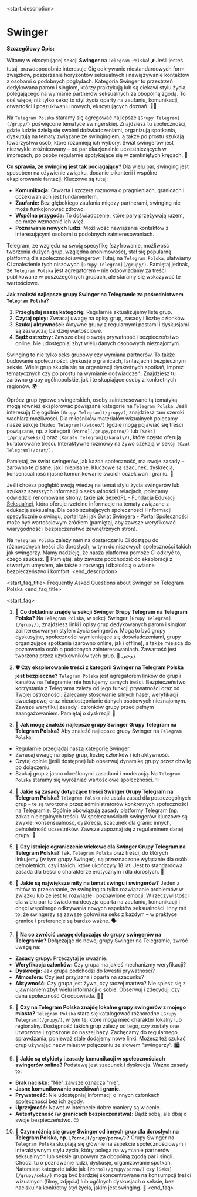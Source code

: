 <start_description>
# Swinger

**Szczegółowy Opis:**

Witamy w ekscytującej sekcji **Swinger** na `Telegram Polska`! 🌶️ Jeśli jesteś tutaj, prawdopodobnie interesuje Cię odkrywanie niestandardowych form związków, poszerzanie horyzontów seksualnych i nawiązywanie kontaktów z osobami o podobnych poglądach. Kategoria Swinger to przestrzeń dedykowana parom i singlom, którzy praktykują lub są ciekawi stylu życia polegającego na wymianie partnerów seksualnych za obopólną zgodą. To coś więcej niż tylko seks; to styl życia oparty na zaufaniu, komunikacji, otwartości i poszukiwaniu nowych, ekscytujących doznań. 💖✨

Na `Telegram Polska` staramy się agregować najlepsze `[Grupy Telegram](/grupy/)` poświęcone tematyce swingerskiej. Znajdziesz tu społeczności, gdzie ludzie dzielą się swoimi doświadczeniami, organizują spotkania, dyskutują na tematy związane ze swingingiem, a także po prostu szukają towarzystwa osób, które rozumieją ich wybory. Świat swingerów jest niezwykle zróżnicowany – od par okazjonalnie uczestniczących w imprezach, po osoby regularnie spotykające się w zamkniętych kręgach. 🥳

**Co sprawia, że swinging jest tak pociągający?**
Dla wielu par, swinging jest sposobem na ożywienie związku, dodanie pikanterii i wspólne eksplorowanie fantazji. Kluczowe są tutaj:
*   **Komunikacja:** Otwarta i szczera rozmowa o pragnieniach, granicach i oczekiwaniach jest fundamentem.
*   **Zaufanie:** Bez głębokiego zaufania między partnerami, swinging nie może funkcjonować zdrowo.
*   **Wspólna przygoda:** To doświadczenie, które pary przeżywają razem, co może wzmocnić ich więź.
*   **Poznawanie nowych ludzi:** Możliwość nawiązania kontaktów z interesującymi osobami o podobnych zainteresowaniach.

Telegram, ze względu na swoją specyfikę (szyfrowanie, możliwość tworzenia dużych grup, względna anonimowość), stał się popularną platformą dla społeczności swingerów. Tutaj, na `Telegram Polska`, ułatwiamy Ci znalezienie tych niszowych `[Grupy Telegram](/grupy/)`. Pamiętaj jednak, że `Telegram Polska` jest agregatorem – nie odpowiadamy za treści publikowane w poszczególnych grupach, ale staramy się wskazywać te wartościowe.

**Jak znaleźć najlepsze grupy Swinger na Telegramie za pośrednictwem `Telegram Polska`?**
1.  **Przeglądaj naszą kategorię:** Regularnie aktualizujemy listę grup.
2.  **Czytaj opisy:** Zwracaj uwagę na opisy grup, zasady i liczbę członków.
3.  **Szukaj aktywności:** Aktywne grupy z regularnymi postami i dyskusjami są zazwyczaj bardziej wartościowe.
4.  **Bądź ostrożny:** Zawsze dbaj o swoją prywatność i bezpieczeństwo online. Nie udostępniaj zbyt wielu danych osobowych nieznajomym.

Swinging to nie tylko seks grupowy czy wymiana partnerów. To także budowanie społeczności, dyskusje o granicach, fantazjach i bezpiecznym seksie. Wiele grup skupia się na organizacji dyskretnych spotkań, imprez tematycznych czy po prostu na wymianie doświadczeń. Znajdziesz tu zarówno grupy ogólnopolskie, jak i te skupiające osoby z konkretnych regionów. 🌍

Oprócz grup typowo swingerskich, osoby zainteresowane tą tematyką mogą również eksplorować powiązane kategorie na `Telegram Polska`. Jeśli interesują Cię ogólnie `[Grupy Telegram](/grupy/)`, znajdziesz tam szeroki wachlarz możliwości. Dla miłośników materiałów wizualnych polecamy nasze sekcje `[Wideo Telegram](/wideo/)` (gdzie mogą pojawiać się treści powiązane, np. z kategorii `[Porno](/grupy/porno/)` lub `[Seks](/grupy/seks/)`) oraz `[Kanały Telegram](/kanaly/)`, które często oferują kuratorowane treści. Interaktywne rozmowy na żywo czekają w sekcji `[Czat Telegram](/czat/)`.

Pamiętaj, że świat swingerów, jak każda społeczność, ma swoje zasady – zarówno te pisane, jak i niepisane. Kluczowe są szacunek, dyskrecja, konsensualność i jasne komunikowanie swoich oczekiwań i granic. 🤝

Jeśli chcesz pogłębić swoją wiedzę na temat stylu życia swingerów lub szukasz szerszych informacji o seksualności i relacjach, polecamy odwiedzić renomowane strony, takie jak [SexedPL - Fundacja Edukacji Seksualnej](https://sexed.pl), która oferuje rzetelne informacje na tematy związane z edukacją seksualną. Dla osób szukających społeczności i informacji specyficznie o swingu, portal taki jak [Świat Swingera - Portal Społeczności](https://swiatswingera.pl) może być wartościowym źródłem (pamiętaj, aby zawsze weryfikować wiarygodność i bezpieczeństwo zewnętrznych stron).

Na `Telegram Polska` zależy nam na dostarczaniu Ci dostępu do różnorodnych treści dla dorosłych, w tym do niszowych społeczności takich jak swingerzy. Mamy nadzieję, że nasza platforma pomoże Ci odkryć to, czego szukasz. 🚀 Pamiętaj, aby zawsze podchodzić do eksploracji z otwartym umysłem, ale także z rozwagą i dbałością o własne bezpieczeństwo i komfort.
<end_description>

<start_faq_title>
Frequently Asked Questions about Swinger on Telegram Polska
<end_faq_title>

<start_faq>
1. **🤔 Co dokładnie znajdę w sekcji Swinger Grupy Telegram na Telegram Polska?**
Na `Telegram Polska`, w sekcji Swinger `[Grupy Telegram](/grupy/)`, znajdziesz linki i opisy grup dedykowanych parom i singlom zainteresowanym stylem życia swingerów. Mogą to być grupy dyskusyjne, społeczności wymieniające się doświadczeniami, grupy organizujące spotkania (zarówno online, jak i offline), a także miejsca do poznawania osób o podobnych zainteresowaniach. Zawartość jest tworzona przez użytkowników tych grup. 💬 زوجين

2. **🛡️ Czy eksplorowanie treści z kategorii Swinger na Telegram Polska jest bezpieczne?**
`Telegram Polska` jest agregatorem linków do grup i kanałów na Telegramie; nie hostujemy samych treści. Bezpieczeństwo korzystania z Telegrama zależy od jego funkcji prywatności oraz od Twojej ostrożności. Zalecamy stosowanie silnych haseł, weryfikacji dwuetapowej oraz nieudostępnianie danych osobowych nieznajomym. Zawsze weryfikuj zasady i członków grupy przed pełnym zaangażowaniem. Pamiętaj o dyskrecji! 🤫

3. **🚀 Jak mogę znaleźć najlepsze grupy Swinger Grupy Telegram na Telegram Polska?**
Aby znaleźć najlepsze grupy Swinger na `Telegram Polska`:
*   Regularnie przeglądaj naszą kategorię Swinger.
*   Zwracaj uwagę na opisy grup, liczbę członków i ich aktywność.
*   Czytaj opinie (jeśli dostępne) lub obserwuj dynamikę grupy przez chwilę po dołączeniu.
*   Szukaj grup z jasno określonymi zasadami i moderacją.
Na `Telegram Polska` staramy się wyróżniać wartościowe społeczności. ✨

4. **📜 Jakie są zasady dotyczące treści Swinger Grupy Telegram na Telegram Polska?**
`Telegram Polska` nie ustala zasad dla poszczególnych grup – te są tworzone przez administratorów konkretnych społeczności na Telegramie. Ogólnie obowiązują zasady platformy Telegram (np. zakaz nielegalnych treści). W społecznościach swingerów kluczowe są zwykle: konsensualność, dyskrecja, szacunek dla granic innych, pełnoletność uczestników. Zawsze zapoznaj się z regulaminem danej grupy. 🔞

5. **🎂 Czy istnieje ograniczenie wiekowe dla Swinger Grupy Telegram na Telegram Polska?**
Tak. `Telegram Polska` oraz treści, do których linkujemy (w tym grupy Swinger), są przeznaczone wyłącznie dla osób pełnoletnich, czyli takich, które ukończyły 18 lat. Jest to standardowa zasada dla treści o charakterze erotycznym i dla dorosłych. 🔞

6. **🧐 Jakie są największe mity na temat swingu i swingerów?**
Jeden z mitów to przekonanie, że swinging to tylko rozwiązanie problemów w związku lub że jest to rozwiązłe i pozbawione emocji. W rzeczywistości dla wielu par to świadoma decyzja oparta na zaufaniu, komunikacji i chęci wspólnego odkrywania nowych aspektów seksualności. Inny mit to, że swingerzy są zawsze gotowi na seks z każdym – w praktyce granice i preferencje są bardzo ważne. 🗣️

7. **📝 Na co zwrócić uwagę dołączając do grupy swingerów na Telegramie?**
Dołączając do nowej grupy Swinger na Telegramie, zwróć uwagę na:
*   **Zasady grupy:** Przeczytaj je uważnie.
*   **Weryfikacja członków:** Czy grupa ma jakieś mechanizmy weryfikacji?
*   **Dyskrecja:** Jak grupa podchodzi do kwestii prywatności?
*   **Atmosfera:** Czy jest przyjazna i oparta na szacunku?
*   **Aktywność:** Czy grupa jest żywa, czy raczej martwa?
Nie spiesz się z ujawnianiem zbyt wielu informacji o sobie. Obserwuj i zdecyduj, czy dana społeczność Ci odpowiada. 🕵️‍♀️

8. **📍 Czy na Telegram Polska znajdę lokalne grupy swingerów z mojego miasta?**
`Telegram Polska` stara się katalogować różnorodne `[Grupy Telegram](/grupy/)`, w tym te, które mogą mieć charakter lokalny lub regionalny. Dostępność takich grup zależy od tego, czy zostały one utworzone i zgłoszone do naszej bazy. Zachęcamy do regularnego sprawdzania, ponieważ stale dodajemy nowe linki. Możesz też szukać grup używając nazw miast w połączeniu ze słowem "swingerzy". 🏙️

9. **💬 Jakie są etykiety i zasady komunikacji w społecznościach swingerów online?**
Podstawą jest szacunek i dyskrecja. Ważne zasady to:
*   **Brak nacisku:** "Nie" zawsze oznacza "nie".
*   **Jasne komunikowanie oczekiwań i granic.**
*   **Prywatność:** Nie udostępniaj informacji o innych członkach społeczności bez ich zgody.
*   **Uprzejmość:** Nawet w internecie dobre maniery są w cenie.
*   **Autentyczność (w granicach bezpieczeństwa):** Bądź sobą, ale dbaj o swoje bezpieczeństwo. 😊

10. **🔄 Czym różnią się grupy Swinger od innych grup dla dorosłych na Telegram Polska, np. `[Porno](/grupy/porno/)`?**
Grupy Swinger na `Telegram Polska` skupiają się głównie na aspekcie społecznościowym i interaktywnym stylu życia, który polega na wymianie partnerów seksualnych lub seksie grupowym za obopólną zgodą par i singli. Chodzi tu o poznawanie ludzi, dyskusje, organizowanie spotkań. Natomiast kategorie takie jak `[Porno](/grupy/porno/)` czy `[Seks](/grupy/seks/)` mogą być bardziej skoncentrowane na konsumpcji treści wizualnych (filmy, zdjęcia) lub ogólnych dyskusjach o seksie, bez nacisku na konkretny styl życia, jakim jest swinging. 🍑
<end_faq>